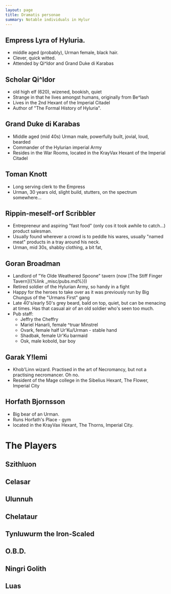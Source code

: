 ```yaml
---
layout: page
title: Dramatis personae
summary: Notable individuals in Hylur
---
```


## Empress Lyra of Hyluria.
- middle aged (probably), Urman female, black hair.
- Clever, quick witted.
- Attended by Qi^ldor and Grand Duke di Karabas

## Scholar Qi^ldor
- old high elf (620), wizened, bookish, quiet
- Strange in that he lives amongst humans, originally from Be^lash
- Lives in the 2nd Hexant of the Imperial Citadel
- Author of "The Formal History of Hyluria".

## Grand Duke di Karabas
- Middle aged (mid 40s)  Urman male, powerfully built, jovial, loud, bearded
- Commander of the Hylurian imperial Army
- Resides in the War Rooms, located in the KrayVax Hexant of the Imperial Citadel

## Toman Knott
- Long serving clerk to the Empress
- Urman, 30 years old, slight build, stutters, on the spectrum somewhere...

## Rippin-meself-orf Scribbler
- Entrepreneur and aspiring "fast food" (only cos it took awhile to catch...) product salesman.
- Usually found wherever a crowd is to peddle his wares, usually "named meat" products in a tray around his neck.
- Urman, mid 30s, shabby clothing, a bit fat, 

## Goran Broadman
- Landlord of "Ye Olde Weathered Spoone" tavern (now [The Stiff Finger Tavern]({%link _misc/pubs.md%}))
- Retired soldier of the Hylurian Army, so handy in a fight
- Happy for the heroes to take over as it was previously run by Big Chungus of the "Urmans First" gang
- Late 40's/early 50's grey beard, bald on top, quiet, but can be menacing at times. Has that casual air of an old soldier who's seen too much.
- Pub staff:
  - Jeffry the Cheffry
  - Mariel Hanarli, female ^truar Minstrel
  - Ovark, female half Ur'Ku/Urman - stable hand
  - Shadbak, female Ur'Ku barmaid
  - Osk, male kobold, bar boy

## Garak Y!lemi

- Khob'Linn wizard. Practised in the art of Necromancy, but not a practising necromancer. Oh no.
- Resident of the Mage college in the Sibelius Hexant, The Flower, Imperial City

## Horfath Bjornsson

- Big bear of an Urman.
- Runs Horfath's Place - gym
- located in the KrayVax Hexant, The Thorns, Imperial City.

# The Players

## Szithluon

## Celasar

## Ulunnuh

## Chelataur

## Tynluwurm the Iron-Scaled

## O.B.D.

## Ningri Golith

## Luas


